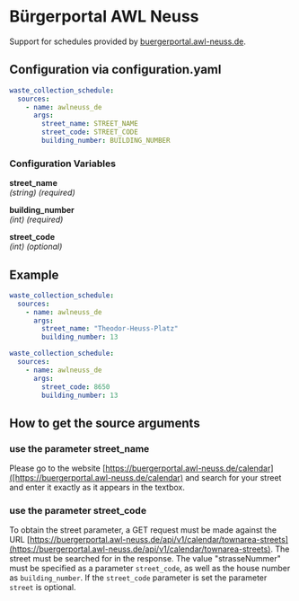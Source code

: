 # Bürgerportal AWL Neuss

Support for schedules provided by [buergerportal.awl-neuss.de](https://buergerportal.awl-neuss.de).

## Configuration via configuration.yaml

```yaml
waste_collection_schedule:
  sources:
    - name: awlneuss_de
      args:
        street_name: STREET_NAME
        street_code: STREET_CODE
        building_number: BUILDING_NUMBER
```

### Configuration Variables

**street_name**   
*(string) (required)* 

**building_number**  
*(int) (required)*

**street_code**  
*(int) (optional)*

## Example

```yaml
waste_collection_schedule:
  sources:
    - name: awlneuss_de
      args:
        street_name: "Theodor-Heuss-Platz"
        building_number: 13
```
```yaml
waste_collection_schedule:
  sources:
    - name: awlneuss_de
      args:
        street_code: 8650
        building_number: 13
```

## How to get the source arguments

### use the parameter street_name
Please go to the website [https://buergerportal.awl-neuss.de/calendar]([https://buergerportal.awl-neuss.de/calendar) and search for your street and enter it exactly as it appears in the textbox.

### use the parameter street_code
To obtain the street parameter, a GET request must be made against the URL [https://buergerportal.awl-neuss.de/api/v1/calendar/townarea-streets](https://buergerportal.awl-neuss.de/api/v1/calendar/townarea-streets). The street must be searched for in the response. The value "strasseNummer" must be specified as a parameter `street_code`, as well as the house number as `building_number`. If the `street_code` parameter is set the parameter `street` is optional.

